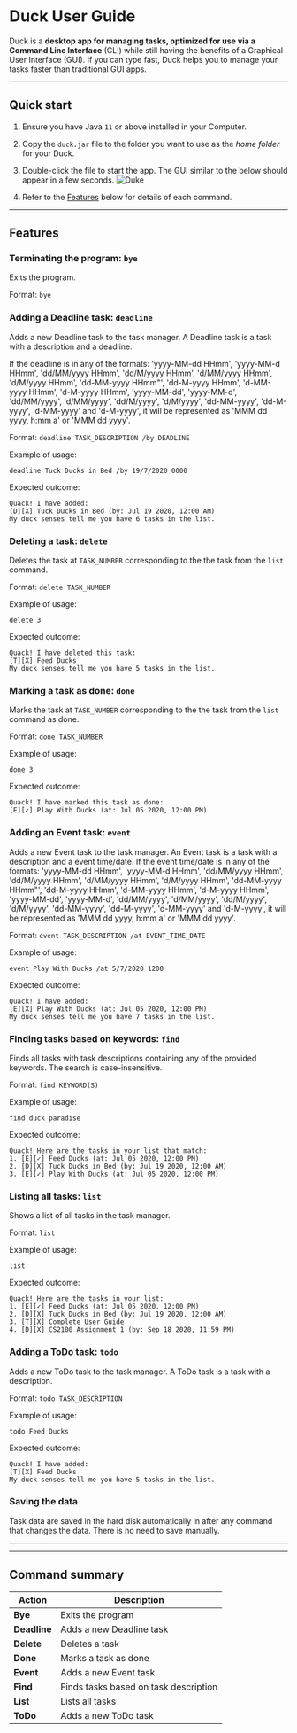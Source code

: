 # Duck User Guide

Duck is a **desktop app for managing tasks, optimized for use via a Command Line Interface** (CLI) 
while still having the benefits of a Graphical User Interface (GUI). If you can type fast, 
Duck helps you to manage your tasks faster than traditional GUI apps.

--------------------------------------------------------------------------------------------------------------------

## Quick start

1. Ensure you have Java `11` or above installed in your Computer.

2. Copy the `duck.jar` file to the folder you want to use as the _home folder_ for your Duck.

3. Double-click the file to start the app. The GUI similar to the below should appear in a few seconds. 
   ![Duke](Ui.png)

4. Refer to the [Features](#features) below for details of each command.

--------------------------------------------------------------------------------------------------------------------

## Features

### Terminating the program: `bye`

Exits the program.

Format: `bye`

### Adding a Deadline task: `deadline`

Adds a new Deadline task to the task manager. A Deadline task is a task with a description and a deadline.

If the deadline is in any of the formats: 'yyyy-MM-dd HHmm', 'yyyy-MM-d HHmm', 'dd/MM/yyyy HHmm', 'dd/M/yyyy HHmm', 'd/MM/yyyy HHmm', 
'd/M/yyyy HHmm', 'dd-MM-yyyy HHmm"', 'dd-M-yyyy HHmm', 'd-MM-yyyy HHmm', 'd-M-yyyy HHmm', 'yyyy-MM-dd', 'yyyy-MM-d', 'dd/MM/yyyy', 
'd/MM/yyyy', 'dd/M/yyyy', 'd/M/yyyy', 'dd-MM-yyyy', 'dd-M-yyyy', 'd-MM-yyyy' and 'd-M-yyyy', it will be represented as 
'MMM dd yyyy, h:mm a' or 'MMM dd yyyy'.

Format: `deadline TASK_DESCRIPTION /by DEADLINE`

Example of usage:

`deadline Tuck Ducks in Bed /by 19/7/2020 0000`

Expected outcome:
```
Quack! I have added: 
[D][X] Tuck Ducks in Bed (by: Jul 19 2020, 12:00 AM)
My duck senses tell me you have 6 tasks in the list.

```

### Deleting a task: `delete` 

Deletes the task at `TASK_NUMBER` corresponding to the the task from the `list` command.

Format: `delete TASK_NUMBER`

Example of usage:

`delete 3`

Expected outcome:

```
Quack! I have deleted this task: 
[T][X] Feed Ducks
My duck senses tell me you have 5 tasks in the list.
```

### Marking a task as done: `done`

Marks the task at `TASK_NUMBER` corresponding to the the task from the `list` command as done.

Format: `done TASK_NUMBER`

Example of usage:

`done 3`

Expected outcome:

```
Quack! I have marked this task as done:
[E][✓] Play With Ducks (at: Jul 05 2020, 12:00 PM)
```

### Adding an Event task: `event` 

Adds a new Event task to the task manager. An Event task is a task with a description and a event time/date.
If the event time/date is in any of the formats: 'yyyy-MM-dd HHmm', 'yyyy-MM-d HHmm', 'dd/MM/yyyy HHmm', 'dd/M/yyyy HHmm', 'd/MM/yyyy HHmm', 
'd/M/yyyy HHmm', 'dd-MM-yyyy HHmm"', 'dd-M-yyyy HHmm', 'd-MM-yyyy HHmm', 'd-M-yyyy HHmm', 'yyyy-MM-dd', 'yyyy-MM-d', 'dd/MM/yyyy', 
'd/MM/yyyy', 'dd/M/yyyy', 'd/M/yyyy', 'dd-MM-yyyy', 'dd-M-yyyy', 'd-MM-yyyy' and 'd-M-yyyy', it will be represented as 
'MMM dd yyyy, h:mm a' or 'MMM dd yyyy'.

Format: `event TASK_DESCRIPTION /at EVENT_TIME_DATE`

Example of usage:

`event Play With Ducks /at 5/7/2020 1200`

Expected outcome:

```
Quack! I have added: 
[E][X] Play With Ducks (at: Jul 05 2020, 12:00 PM)
My duck senses tell me you have 7 tasks in the list.
```

### Finding tasks based on keywords: `find`

Finds all tasks with task descriptions containing any of the provided keywords. The search is case-insensitive.

Format: `find KEYWORD(S)`

Example of usage:

`find duck paradise`

Expected outcome:

```
Quack! Here are the tasks in your list that match:
1. [E][✓] Feed Ducks (at: Jul 05 2020, 12:00 PM)
2. [D][X] Tuck Ducks in Bed (by: Jul 19 2020, 12:00 AM)
3. [E][✓] Play With Ducks (at: Jul 05 2020, 12:00 PM)
```

### Listing all tasks: `list`

Shows a list of all tasks in the task manager.

Format: `list`

Example of usage:

`list`

Expected outcome:

```
Quack! Here are the tasks in your list:
1. [E][✓] Feed Ducks (at: Jul 05 2020, 12:00 PM)
2. [D][X] Tuck Ducks in Bed (by: Jul 19 2020, 12:00 AM)
3. [T][X] Complete User Guide
4. [D][X] CS2100 Assignment 1 (by: Sep 18 2020, 11:59 PM)
```

### Adding a ToDo task: `todo` 

Adds a new ToDo task to the task manager. A ToDo task is a task with a description.

Format: `todo TASK_DESCRIPTION`

Example of usage:

`todo Feed Ducks`

Expected outcome:

```
Quack! I have added: 
[T][X] Feed Ducks
My duck senses tell me you have 5 tasks in the list.
```

### Saving the data

Task data are saved in the hard disk automatically in after any command that changes the data. There is no need to save manually.

--------------------------------------------------------------------------------------------------------------------
--------------------------------------------------------------------------------------------------------------------

## Command summary

Action | Description
--------|------------------
**Bye** | Exits the program
**Deadline** | Adds a new Deadline task 
**Delete** | Deletes a task
**Done** | Marks a task as done
**Event** | Adds a new Event task 
**Find** | Finds tasks based on task description
**List** | Lists all tasks
**ToDo** | Adds a new ToDo task 
